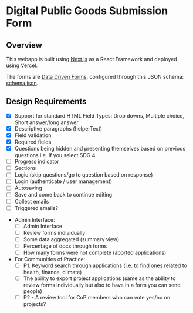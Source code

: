 # Digital Public Goods Submission Form 

## Overview

This webapp is built using [Next.js](https://nextjs.org/) as a React Framework and deployed using [Vercel](https://vercel.com/). 

The forms are [Data Driven Forms](https://data-driven-forms.org/), configured through this JSON schema: [schema.json](schemas/schema.json).

## Design Requirements

- [X] Support for standard HTML Field Types: Drop downs, Multiple choice, Short answer/long answer 
- [X] Descriptive paragraphs (helperText)
- [X] Field validation
- [X] Required fields
- [X] Questions being hidden and presenting themselves based on previous questions i.e. If you select SDG 4
- [ ] Progress indicator
- [ ] Sections
- [ ] Logic (skip questions/go to question based on response) 
- [ ] Login (authenticate / user management) 
- [ ] Autosaving 
- [ ] Save and come back to continue editing
- [ ] Collect emails 
- [ ] Triggered emails?

* Admin Interface:
    - [ ] Admin Interface
    - [ ] Review forms individually
    - [ ] Some data aggregated (summary view) 
    - [ ] Percentage of docs through forms
    - [ ] How many forms were not complete (aborted applications) 

* For Communities of Practice: 
    - [ ] P1. Keyword search through applications (i.e. to find ones related to health, finance, climate)
    - [ ] The ability to export project applications (same as the ability to review forms individually but also to have in a form you can send people) 
    - [ ] P2 - A review tool for CoP members who can vote yes/no on projects? 
